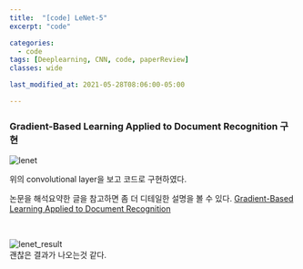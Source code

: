 ```yaml
---
title:  "[code] LeNet-5"
excerpt: "code"

categories:
  - code
tags: [Deeplearning, CNN, code, paperReview]  
classes: wide

last_modified_at: 2021-05-28T08:06:00-05:00

---
```


### Gradient-Based Learning Applied to Document Recognition 구현

![lenet](https://user-images.githubusercontent.com/53431568/119873951-12510f80-bf60-11eb-998d-bd97d4f95208.JPG)

위의 convolutional layer을 보고 코드로 구현하였다.

논문을 해석요약한 글을 참고하면 좀 더 디테일한 설명을 볼 수 있다. 
[Gradient-Based Learning Applied to Document Recognition](https://chaelin0722.github.io/paperreview/Lenet-5/)
<br>
<script src="https://gist.github.com/chaelin0722/26ef0213537700fd8108c86927de8dec.js"></script>
<br>

![lenet_result](https://user-images.githubusercontent.com/53431568/119873942-0feeb580-bf60-11eb-82e8-19c0848851c5.JPG)
<br>
괜찮은 결과가 나오는것 같다. 

